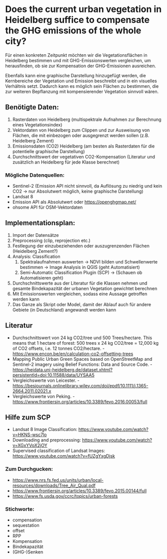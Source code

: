 # Does the current urban vegetation in Heidelberg suffice to compensate the GHG emissions of the whole city?

Für einen konkreten Zeitpunkt möchten wir die Vegetationsflächen in Heidelberg bestimmen und mit GHG-Emissionswerten vergleichen, um herausfinden, ob sie zur Kompensation der GHG-Emissionen ausreichen.

Ebenfalls kann eine graphische Darstellung hinzugefügt werden, die Kernbereiche der Vegetation und Emission beschreibt und in ein visuelles Verhältnis setzt. Dadurch kann es möglich sein Flächen zu bestimmen, die zur weiteren Bepflanzung mit kompensierender Vegetation sinnvoll wären.


## Benötigte Daten:

1. Rasterdaten von Heidelberg (multispektrale Aufnahmen zur Berechnung eines Vegetationsindex)
2. Vektordaten von Heidelberg zum Clippen und zur Ausweisung von Flächen, die mit einbezogen oder ausgegrenzt werden sollen (z.B. Heidelberg Zement)
4. Emissionsdaten (CO2) Heidelberg (am besten als Rasterdaten für die potentielle graphische Darstellung)
5. Durchschnittswert der vegetativen CO2-Kompensation (Literatur und zusätzlich an Heidelberg für jede Klasse berechnet)

### Mögliche Datenquellen:

- Sentinel-2 (Emission API nicht sinnvoll, da Auflösung zu niedrig und kein CO2 -> nur Absolutwert möglich, keine graphische Darstellung)
- Landsat 8
- Emission API als Absolutwert oder https://openghgmap.net/
- ohsome API für OSM-Vektordaten

## Implementationsplan:

1. Import der Datensätze
2. Preprocessing (clip, reprojection etc.)
3. Festlegung der einzubeziehenden oder auszugrenzenden Flächen (Heidelberg Zement?)
4. Analysis: Classification
   1. Spektralaufnahmen auswerten -> NDVI bilden und Schwellenwerte bestimmen -> Image Analysis in QGIS (geht Automatisiert) 
   2. Semi-Automatic Classification Plugin (SCP) -> (Schauen ob Automatisieren geht)
5. Durchschnittswerte aus der Literatur für die Klassen nehmen und gesamte Bindekapazität der urbanen Vegetation gewichtet berechnen
6. Mit Emissionswerten vergleichen, sodass eine Aussage getroffen werden kann
9. Das Ganze als Skript oder Model, damit der Ablauf auch für andere Gebiete (in Deutschland) angewandt werden kann

## Literatur

- Durchschnittswert von 24 kg CO2/tree und 500 Trees/hectare. This means that 1 hectare of forest: 500 trees x 24 kg CO2/tree = 12,000 kg of CO2 offsets, i.e. 12 tonnes CO2/hectare. - https://www.encon.be/en/calculation-co2-offsetting-trees
- Mapping Public Urban Green Spaces based on OpenStreetMap and Sentinel-2 imagery using Belief Functions: Data and Source Code. - https://heidata.uni-heidelberg.de/dataset.xhtml?persistentId=doi:10.11588/data/UYSAA5
- Vergleichswerte von Leicester. - https://besjournals.onlinelibrary.wiley.com/doi/epdf/10.1111/j.1365-2664.2011.02021.x
- Vergleichswerte von Peking. - https://www.frontiersin.org/articles/10.3389/fevo.2016.00053/full

## Hilfe zum SCP
- Landsat 8 Image Classification: https://www.youtube.com/watch?v=HKNS-wsc7lo
- Downloading and preprocessing: https://www.youtube.com/watch?v=XGxYVoX2jOY
- Supervised classification of Landsat Images: https://www.youtube.com/watch?v=fUZgYxgDjsk

### Zum Durchgucken:

- https://www.nrs.fs.fed.us/units/urban/local-resources/downloads/Tree_Air_Qual.pdf
- https://www.frontiersin.org/articles/10.3389/fevo.2015.00144/full
- https://www.fs.usda.gov/ccrc/topics/urban-forests

### Stichworte:

- compensation
- sequestation
- offset
- RPP
- Kompensation
- Bindekapazität
- (GHG-)Senken
